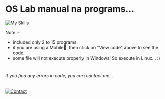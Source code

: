 # OS Lab manual na programs...
![My Skills](https://skillicons.dev/icons?i=linux,bash)

Note :-
- included only 2 to 15 programs.
- if you are using a Mobile📱, then click on "View code" above to see the code.
- some file will not execute properly in Windows! So execute in Linux... :)
#
###### _if you find any errors in code, you can contact me..._
[![Contact](https://img.shields.io/badge/WA-97234%2030561-lightgrey?style=for-the-badge&logo=whatsapp)](https://api.whatsapp.com/send?phone=919723430561&text=Hi)